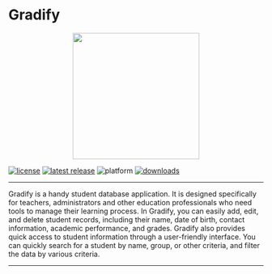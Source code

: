 # Gradify

<p align="center">
  <img src="https://github.com/MikeostCorp/Gradify/blob/main/src/img/iconSets/icon_512x512%402x.png" width="250" height="250">
</p>

[![license](https://img.shields.io/github/license/MikeostCorp/Gradify)](https://github.com/MikeostCorp/Gradify?tab=GPL-3.0-1-ov-file#GPL-3.0-1-ov-file)
[![latest release](https://img.shields.io/github/v/release/MikeostCorp/Gradify)](https://github.com/MikeostCorp/Gradify/releases)
![platform](https://img.shields.io/badge/MacOS-platform?label=platform)
[![downloads](https://img.shields.io/github/downloads/MikeostCorp/Gradify/total.svg)](https://github.com/MikeostCorp/Gradify/releases)

----

Gradify is a handy student database application. It is designed specifically for teachers, administrators and other education professionals who need tools to manage their learning process.
In Gradify, you can easily add, edit, and delete student records, including their name, date of birth, contact information, academic performance, and grades.
Gradify also provides quick access to student information through a user-friendly interface. You can quickly search for a student by name, group, or other criteria, and filter the data by various criteria.

----
